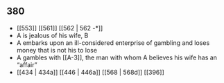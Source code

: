 ## 380
- [[553]] [[561]] [[562 | 562 -*]] 
- A is jealous of his wife, B
- A embarks upon an ill-considered enterprise of gambling and loses money that is not his to lose
- A gambles with [[A-3]], the man with whom A believes his wife has an “affair”
- [[434 | 434a]] [[446 | 446a]] [[568 | 568d]] [[396]] 

